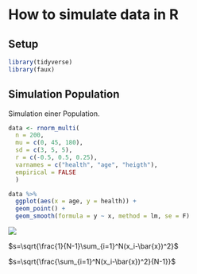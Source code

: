 # How to simulate data in R

## Setup

``` r
library(tidyverse)
library(faux)
```

## Simulation Population

Simulation einer Population.

``` r
data <- rnorm_multi(
  n = 200, 
  mu = c(0, 45, 180),
  sd = c(3, 5, 5),
  r = c(-0.5, 0.5, 0.25), 
  varnames = c("health", "age", "heigth"),
  empirical = FALSE
  )
```

``` r
data %>% 
  ggplot(aes(x = age, y = health)) +
  geom_point() +
  geom_smooth(formula = y ~ x, method = lm, se = F)
```

![](simulate_data_files/figure-markdown/unnamed-chunk-1-1.png)

$s=\sqrt{\frac{1}{N-1}\sum_{i=1}^N(x_i-\bar{x})^2}$

$s=\sqrt{\frac{\sum_{i=1}^N(x_i-\bar{x})^2}{N-1}}$
